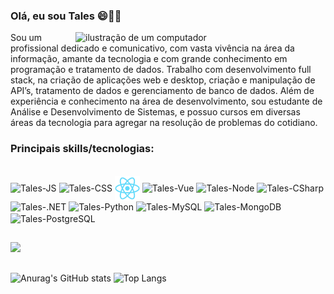 ### Olá, eu sou Tales 😄✌🏽

<img src="https://github.com/oliveiratales/oliveiratales/assets/118945743/495edd3a-18d6-4eb5-b237-367d71a813fb" alt="ilustração de um computador" min-width="400px" max-width="400px" width="400px" align="right">

<p align="left"> 
Sou um profissional dedicado e comunicativo, com vasta vivência na área da
informação, amante da tecnologia e com grande conhecimento em programação e
tratamento de dados. Trabalho com desenvolvimento full stack, na
criação de aplicações web e desktop, criação e manipulação de API’s, tratamento
de dados e gerenciamento de banco de dados. Além de experiência e conhecimento
na área de desenvolvimento, sou estudante de Análise e Desenvolvimento de
Sistemas, e possuo cursos em diversas áreas da tecnologia para agregar na resolução
de problemas do cotidiano.
</p>

### Principais skills/tecnologias:  
<div style="display: inline_block"><br>

  <img align="center" alt="Tales-JS" height="40" width="40" src="https://github.com/oliveiratales/oliveiratales/assets/118945743/ae8895dd-a325-4c32-a02d-08e596b9fd29">
  <img align="center" alt="Tales-CSS" height="40" width="40" src="https://github.com/oliveiratales/oliveiratales/assets/118945743/b15d7b6c-5e1d-44d4-b642-a5fd730d29fe">
  <img align="center" alt="Tales-React" height="40" width="40" src="https://raw.githubusercontent.com/devicons/devicon/master/icons/react/react-original.svg">
  <img align="center" alt="Tales-Vue" height="40" width="40" src="https://github.com/oliveiratales/oliveiratales/assets/118945743/d534a14b-1214-40b3-b68d-6ea13168c77e">
  <img align="center" alt="Tales-Node" height="40" width="40" src="https://github.com/oliveiratales/oliveiratales/assets/118945743/a6b218bf-663a-45ee-b6f2-1683cac9229c">
  <img align="center" alt="Tales-CSharp" height="40" width="40" src="https://github.com/oliveiratales/oliveiratales/assets/118945743/0a77896f-109a-44e9-84d8-5d9a67d85b80">
  <img align="center" alt="Tales-.NET" height="40" width="40" src="https://github.com/oliveiratales/oliveiratales/assets/118945743/8c0a9231-7c20-4f69-a586-f5c8aababedd">
  <img align="center" alt="Tales-Python" height="40" width="40" src="https://github.com/oliveiratales/oliveiratales/assets/118945743/baf548a5-ce07-48b9-9e7c-ed09dfcf8931">
  <img align="center" alt="Tales-MySQL" height="40" width="40" src="https://github.com/oliveiratales/oliveiratales/assets/118945743/62df364f-f3e6-4b5a-b859-85668ff2e4aa">
  <img align="center" alt="Tales-MongoDB" height="40" width="40" src="https://github.com/oliveiratales/oliveiratales/assets/118945743/c33a2c6b-a6bc-4d78-80de-626c28597175">
  <img align="center" alt="Tales-PostgreSQL" height="40" width="40" src="https://github.com/oliveiratales/oliveiratales/assets/118945743/d8502281-7369-4604-b2d3-0a091f6f555f">
  
</div>

##
 
<div style="display: block">
  <a href="https://www.linkedin.com/in/talesroliveira/" target="_blank"><img src="https://img.shields.io/badge/-LinkedIn-%230077B5?style=for-the-badge&logo=linkedin&logoColor=white" target="_blank"></a> 
</div>

##

![Anurag's GitHub stats](https://github-readme-stats.vercel.app/api?username=oliveiratales&show_icons=true&theme=dark)
![Top Langs](https://github-readme-stats.vercel.app/api/top-langs/?username=oliveiratales&hide_progress=true&theme=dark)
